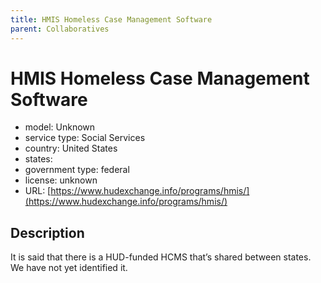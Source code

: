 ```yaml
---
title: HMIS Homeless Case Management Software
parent: Collaboratives
---
```


# HMIS Homeless Case Management Software

- model: Unknown
- service type: Social Services
- country: United States
- states: 
- government type: federal
- license: unknown
- URL: [https://www.hudexchange.info/programs/hmis/](https://www.hudexchange.info/programs/hmis/)

## Description

It is said that there is a HUD-funded HCMS that’s shared between states. We have not yet identified it.
